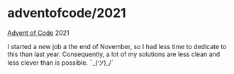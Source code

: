 # adventofcode/2021

[Advent of Code](https://adventofcode.com/) 2021

I started a new job a the end of November, so I had less time to dedicate
to this than last year. Consequently, a lot of my solutions are less
clean and less clever than is possible. ¯\_(ツ)_/¯

